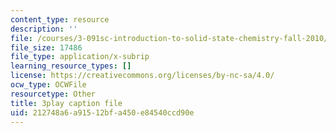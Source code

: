 ```yaml
---
content_type: resource
description: ''
file: /courses/3-091sc-introduction-to-solid-state-chemistry-fall-2010/212748a6a91512bfa450e84540ccd90e_0oqHExM3_Ko.srt
file_size: 17486
file_type: application/x-subrip
learning_resource_types: []
license: https://creativecommons.org/licenses/by-nc-sa/4.0/
ocw_type: OCWFile
resourcetype: Other
title: 3play caption file
uid: 212748a6-a915-12bf-a450-e84540ccd90e
---
```

